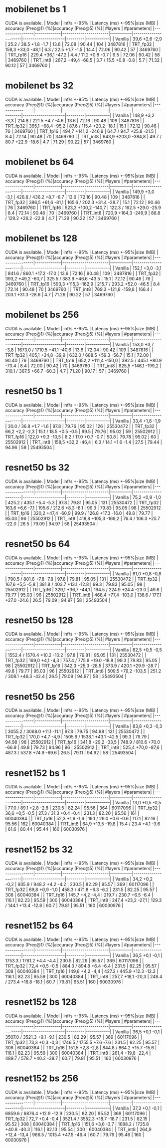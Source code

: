  
# mobilenet bs 1
 
CUDA is available.
|  Model          | inf/s +-95% | Latency (ms) +-95%|size (MB)  | accuracy (Prec@1) (%)|accuracy (Prec@5) (%)| #layers | #parameters|
|-----------------|-------------|-----------------------|-----------|----------------------|---------------------|---------|------------|
| Vanilla         |  39,6  +2,6 -2,9 |  25.2 / 38.5    +1.8 -1.7 |  13.6      | 72.08                | 90.44               | 104     | 3487816    |
| TRT_fp32        |  158,3  +33,0 -48,1 |   6.3 / 22.5    +1.7 -1.5 |  14.4      | 72.06                | 90.42               | 57      | 3469760    |
| TRT_fp16        |  229,4  +36,1 -47,2 |   4.4 / 11.2    +0.8 -0.7 |  9.5       | 72.06                | 90.42               | 58      | 3469760    |
| TRT_int8        |  267,2  +49,4 -68,5 |   3.7 / 15.5    +0.8 -0.8 |  5.7       | 71.32                | 90.12               | 57      | 3469760    |
 
# mobilenet bs 32
 
CUDA is available.
|  Model          | inf/s +-95% | Latency (ms) +-95%|size (MB)  | accuracy (Prec@1) (%)|accuracy (Prec@5) (%)| #layers | #parameters|
|-----------------|-------------|-----------------------|-----------|----------------------|---------------------|---------|------------|
| Vanilla         |  148,9  +3,2 -3,3 | 214.8 / 221.5   +4.7 -4.6 |  13.6      | 72.16                | 90.48               | 109     | 3487816    |
| TRT_fp32        |  365,1  +68,4 -95,2 |  87.6 / 115.4   +20.2 -18.1 |  15.1      | 72.12                | 90.46               | 76      | 3469760    |
| TRT_fp16        |  494,7  +141,2 -246,9 |  64.7 / 94.7    +25.8 -21.5 |  8.4       | 72.14                | 90.48               | 70      | 3469760    |
| TRT_int8        |  643,9  +203,0 -384,8 |  49.7 / 80.7    +22.9 -18.6 |  4.7       | 71.29                | 90.22               | 57      | 3469760    |
 
# mobilenet bs 64
 
CUDA is available.
|  Model          | inf/s +-95% | Latency (ms) +-95%|size (MB)  | accuracy (Prec@1) (%)|accuracy (Prec@5) (%)| #layers | #parameters|
|-----------------|-------------|-----------------------|-----------|----------------------|---------------------|---------|------------|
| Vanilla         |  149,9  +3,0 -3,1 | 426.8 / 436.2   +8.7 -8.7 |  13.6      | 72.16                | 90.48               | 109     | 3487816    |
| TRT_fp32        |  386,5  +61,6 -81,1 | 165.6 / 202.3   +31.4 -28.7 |  15.1      | 72.12                | 90.46               | 76      | 3469760    |
| TRT_fp16        |  523,3  +100,2 -140,7 | 122.3 / 162.5   +29.0 -25.9 |  8.4       | 72.14                | 90.48               | 70      | 3469760    |
| TRT_int8        |  720,9  +164,3 -249,9 |  88.8 / 129.2   +26.2 -22.8 |  4.7       | 71.29                | 90.22               | 57      | 3469760    |
 
# mobilenet bs 128
 
CUDA is available.
|  Model          | inf/s +-95% | Latency (ms) +-95%|size (MB)  | accuracy (Prec@1) (%)|accuracy (Prec@5) (%)| #layers | #parameters|
|-----------------|-------------|-----------------------|-----------|----------------------|---------------------|---------|------------|
| Vanilla         |  152,1  +3,0 -3,1 | 841.6 / 860.1   +17.2 -17.0 |  13.6      | 72.16                | 90.48               | 109     | 3487816    |
| TRT_fp32        |  393,2  +49,2 -60,7 | 325.5 / 383.9   +46.6 -43.5 |  15.1      | 72.12                | 90.46               | 76      | 3469760    |
| TRT_fp16        |  593,3  +115,3 -162,9 | 215.7 / 293.2   +52.0 -46.5 |  8.4       | 72.14                | 90.48               | 70      | 3469760    |
| TRT_int8        |  769,3  +121,8 -159,8 | 166.4 / 203.1   +31.3 -28.6 |  4.7       | 71.29                | 90.22               | 57      | 3469760    |
 
# mobilenet bs 256
 
CUDA is available.
|  Model          | inf/s +-95% | Latency (ms) +-95%|size (MB)  | accuracy (Prec@1) (%)|accuracy (Prec@5) (%)| #layers | #parameters|
|-----------------|-------------|-----------------------|-----------|----------------------|---------------------|---------|------------|
| Vanilla         |  153,0  +3,7 -3,8 | 1673.0 / 1710.5  +41.1 -40.6 |  13.6      | 72.04                | 90.42               | 109     | 3487816    |
| TRT_fp32        |  405,1  +34,8 -39,9 | 632.0 / 688.5   +59.3 -56.7 |  15.1      | 72.00                | 90.40               | 76      | 3469760    |
| TRT_fp16        |  652,2  +111,4 -150,0 | 392.5 / 445.1   +80.9 -73.4 |  8.4       | 72.00                | 90.42               | 70      | 3469760    |
| TRT_int8        |  825,5  +146,1 -199,2 | 310.1 / 367.5   +66.7 -60.3 |  4.7       | 71.20                | 90.17               | 57      | 3469760    |
 
# resnet50 bs 1
 
CUDA is available.
|  Model          | inf/s +-95% | Latency (ms) +-95%|size (MB)  | accuracy (Prec@1) (%)|accuracy (Prec@5) (%)| #layers | #parameters|
|-----------------|-------------|-----------------------|-----------|----------------------|---------------------|---------|------------|
| Vanilla         |  33,4  +1,8 -1,9 |  30.0 / 36.8    +1.7 -1.6 |  97.8      | 79.76                | 95.02               | 126     | 25530472   |
| TRT_fp32        |  66,2  +2,2 -2,3 |  15.1 / 18.5    +0.5 -0.5 |  99.5      | 79.76                | 95.02               | 59      | 25502912   |
| TRT_fp16        |  122,0  +9,3 -10,5 |   8.2 / 17.0    +0.7 -0.7 |  50.8      | 79.78                | 95.02               | 60      | 25502912   |
| TRT_int8        |  158,5  +32,2 -46,4 |   6.3 / 14.1    +1.6 -1.4 |  27.5      | 79.44                | 94.96               | 58      | 25493504   |
 
# resnet50 bs 32
 
CUDA is available.
|  Model          | inf/s +-95% | Latency (ms) +-95%|size (MB)  | accuracy (Prec@1) (%)|accuracy (Prec@5) (%)| #layers | #parameters|
|-----------------|-------------|-----------------------|-----------|----------------------|---------------------|---------|------------|
| Vanilla         |  75,2  +0,9 -1,0 | 425.2 / 435.1   +5.4 -5.3 |  97.8      | 79.81                | 95.05               | 131     | 25530472   |
| TRT_fp32        |  163,6  +6,6 -7,1 | 195.6 / 212.6   +8.3 -8.1 |  99.3      | 79.83                | 95.05               | 98      | 25502912   |
| TRT_fp16        |  320,2  +47,4 -60,9 |  99.9 / 126.8   +17.3 -16.0 |  49.8      | 79.77                | 95.03               | 96      | 25502912   |
| TRT_int8        |  418,8  +105,3 -169,2 |  76.4 / 106.3   +25.7 -22.0 |  26.5      | 79.09                | 94.97               | 58      | 25493504   |
 
# resnet50 bs 64
 
CUDA is available.
|  Model          | inf/s +-95% | Latency (ms) +-95%|size (MB)  | accuracy (Prec@1) (%)|accuracy (Prec@5) (%)| #layers | #parameters|
|-----------------|-------------|-----------------------|-----------|----------------------|---------------------|---------|------------|
| Vanilla         |  81,0  +0,8 -0,8 | 790.5 / 801.6   +7.8 -7.8 |  97.8      | 79.81                | 95.05               | 131     | 25530472   |
| TRT_fp32        |  167,6  +5,5 -5,8 | 381.8 / 403.7   +13.1 -12.8 |  99.3      | 79.83                | 95.05               | 98      | 25502912   |
| TRT_fp16        |  329,1  +36,7 -44,1 | 194.5 / 224.9   +24.4 -23.0 |  49.8      | 79.77                | 95.03               | 96      | 25502912   |
| TRT_int8        |  468,4  +77,4 -103,0 | 136.6 / 177.1   +27.0 -24.6 |  26.5      | 79.09                | 94.97               | 58      | 25493504   |
 
# resnet50 bs 128
 
CUDA is available.
|  Model          | inf/s +-95% | Latency (ms) +-95%|size (MB)  | accuracy (Prec@1) (%)|accuracy (Prec@5) (%)| #layers | #parameters|
|-----------------|-------------|-----------------------|-----------|----------------------|---------------------|---------|------------|
| Vanilla         |  82,5  +0,5 -0,5 | 1552.4 / 1570.4  +10.2 -10.2 |  97.8      | 79.81                | 95.05               | 131     | 25530472   |
| TRT_fp32        |  169,0  +4,1 -4,3 | 757.4 / 775.6   +19.0 -18.8 |  99.3      | 79.83                | 95.05               | 98      | 25502912   |
| TRT_fp16        |  342,3  +25,3 -28,5 | 373.9 / 420.1   +29.9 -28.7 |  49.8      | 79.77                | 95.03               | 96      | 25502912   |
| TRT_int8        |  509,5  +79,2 -103,5 | 251.2 / 308.1   +46.3 -42.4 |  26.5      | 79.09                | 94.97               | 58      | 25493504   |
 
# resnet50 bs 256
 
CUDA is available.
|  Model          | inf/s +-95% | Latency (ms) +-95%|size (MB)  | accuracy (Prec@1) (%)|accuracy (Prec@5) (%)| #layers | #parameters|
|-----------------|-------------|-----------------------|-----------|----------------------|---------------------|---------|------------|
| Vanilla         |  83,8  +0,3 -0,3 | 3055.2 / 3068.0  +11.1 -11.1 |  97.8      | 79.75                | 94.98               | 131     | 25530472   |
| TRT_fp32        |  170,0  +4,7 -4,9 | 1505.6 / 1538.1  +43.1 -42.5 |  99.3      | 79.79                | 94.98               | 98      | 25502912   |
| TRT_fp16        |  341,8  +29,2 -33,5 | 748.9 / 810.6   +70.0 -66.9 |  49.8      | 79.73                | 94.96               | 96      | 25502912   |
| TRT_int8        |  525,4  +70,0 -87,6 | 487.3 / 537.8   +74.9 -69.6 |  26.5      | 79.11                | 94.92               | 58      | 25493504   |
 
# resnet152 bs 1
 
CUDA is available.
|  Model          | inf/s +-95% | Latency (ms) +-95%|size (MB)  | accuracy (Prec@1) (%)|accuracy (Prec@5) (%)| #layers | #parameters|
|-----------------|-------------|-----------------------|-----------|----------------------|---------------------|---------|------------|
| Vanilla         |  13,0  +0,5 -0,5 |  77.0 / 89.1    +2.8 -2.8 |  230.5     | 82.24                | 95.56               | 364     | 60117096   |
| TRT_fp32        |  36,6  +0,5 -0,5 |  27.3 / 31.3    +0.4 -0.4 |  231.3     | 82.20                | 95.56               | 161     | 60040384   |
| TRT_fp16        |  52,3  +1,6 -1,6 |  19.1 / 29.0    +0.6 -0.6 |  117.1     | 82.16                | 95.56               | 162     | 60040384   |
| TRT_int8        |  64,9  +13,5 -19,8 |  15.4 / 23.4    +4.1 -3.6 |  61.6      | 80.44                | 95.44               | 160     | 60030976   |
 
# resnet152 bs 32
 
CUDA is available.
|  Model          | inf/s +-95% | Latency (ms) +-95%|size (MB)  | accuracy (Prec@1) (%)|accuracy (Prec@5) (%)| #layers | #parameters|
|-----------------|-------------|-----------------------|-----------|----------------------|---------------------|---------|------------|
| Vanilla         |  34,2  +0,2 -0,2 | 935.9 / 948.2   +4.2 -4.2 |  230.5     | 82.29                | 95.57               | 369     | 60117096   |
| TRT_fp32        |  69,8  +0,9 -1,0 | 458.3 / 471.8   +6.3 -6.2 |  231.5     | 82.25                | 95.57               | 308     | 60040384   |
| TRT_fp16        |  145,7  +4,2 -4,4 | 219.7 / 230.7   +6.5 -6.4 |  116.1     | 82.23                | 95.59               | 300     | 60040384   |
| TRT_int8        |  247,4  +23,2 -27,1 | 129.3 / 144.1   +13.4 -12.8 |  60.7      | 79.81                | 95.51               | 160     | 60030976   |
 
# resnet152 bs 64
 
CUDA is available.
|  Model          | inf/s +-95% | Latency (ms) +-95%|size (MB)  | accuracy (Prec@1) (%)|accuracy (Prec@5) (%)| #layers | #parameters|
|-----------------|-------------|-----------------------|-----------|----------------------|---------------------|---------|------------|
| Vanilla         |  36,5  +0,1 -0,1 | 1753.3 / 1761.2  +4.4 -4.4 |  230.5     | 82.29                | 95.57               | 369     | 60117096   |
| TRT_fp32        |  72,4  +0,5 -0,5 | 884.3 / 894.8   +6.4 -6.4 |  231.5     | 82.25                | 95.57               | 308     | 60040384   |
| TRT_fp16        |  149,8  +4,2 -4,4 | 427.2 / 445.9   +12.3 -12.2 |  116.1     | 82.23                | 95.59               | 300     | 60040384   |
| TRT_int8        |  257,7  +18,1 -20,3 | 248.4 / 273.4   +18.8 -18.1 |  60.7      | 79.81                | 95.51               | 160     | 60030976   |
 
# resnet152 bs 128
 
CUDA is available.
|  Model          | inf/s +-95% | Latency (ms) +-95%|size (MB)  | accuracy (Prec@1) (%)|accuracy (Prec@5) (%)| #layers | #parameters|
|-----------------|-------------|-----------------------|-----------|----------------------|---------------------|---------|------------|
| Vanilla         |  36,5  +0,1 -0,1 | 3507.0 / 3521.3  +9.1 -9.1 |  230.5     | 82.29                | 95.57               | 369     | 60117096   |
| TRT_fp32        |  73,3  +0,3 -0,3 | 1746.5 / 1755.5  +7.6 -7.6 |  231.5     | 82.25                | 95.57               | 308     | 60040384   |
| TRT_fp16        |  151,5  +2,8 -2,8 | 844.8 / 864.2   +15.7 -15.6 |  116.1     | 82.23                | 95.59               | 300     | 60040384   |
| TRT_int8        |  261,4  +19,8 -22,4 | 489.7 / 578.7   +40.2 -38.7 |  60.7      | 79.81                | 95.51               | 160     | 60030976   |
 
# resnet152 bs 256
 
CUDA is available.
|  Model          | inf/s +-95% | Latency (ms) +-95%|size (MB)  | accuracy (Prec@1) (%)|accuracy (Prec@5) (%)| #layers | #parameters|
|-----------------|-------------|-----------------------|-----------|----------------------|---------------------|---------|------------|
| Vanilla         |  37,3  +0,1 -0,1 | 6859.6 / 6876.4  +12.9 -12.9 |  230.5     | 82.20                | 95.52               | 369     | 60117096   |
| TRT_fp32        |  72,7  +0,4 -0,4 | 3521.4 / 3552.3  +18.7 -18.7 |  231.5     | 82.15                | 95.52               | 308     | 60040384   |
| TRT_fp16        |  151,6  +3,6 -3,7 | 1688.2 / 1725.8  +40.8 -40.3 |  116.1     | 82.13                | 95.54               | 300     | 60040384   |
| TRT_int8        |  264,9  +12,4 -13,4 | 966.5 / 1015.4  +47.5 -46.4 |  60.7      | 79.79                | 95.46               | 160     | 60030976   |

